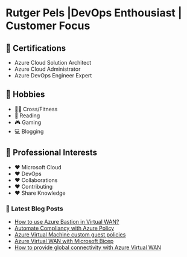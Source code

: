 # Rutger Pels |DevOps Enthousiast | Customer Focus

## 📜 Certifications
* Azure Cloud Solution Architect
* Azure Cloud Administrator
* Azure DevOps Engineer Expert

## 🧑 Hobbies
* 🏋️‍♂️ Cross/Fitness
* 📖 Reading
* 🎮 Gaming
* 💻 Blogging

## 👀 Professional Interests
* ❤️ Microsoft Cloud
* ❤️ DevOps
* ❤️ Collaborations
* ❤️ Contributing
* ❤️ Share Knowledge 

### 📕 Latest Blog Posts
<!-- BLOG-POST-LIST:START -->
- [How to use Azure Bastion in Virtual WAN?](https://cloudsolutionist.com/azure-bastion-virtual-wan/)
- [Automate Compliancy with Azure Policy](https://cloudsolutionist.com/automate-compliancy-with-azure-policy/)
- [Azure Virtual Machine custom guest policies](https://cloudsolutionist.com/virtual-machine-custom-guest-policies/)
- [Azure Virtual WAN with Microsoft Bicep](https://cloudsolutionist.com/azure-virtual-wan-with-microsoft-bicep/)
- [How to provide global connectivity with Azure Virtual WAN](https://cloudsolutionist.com/global-connectivity-azure-virtual-wan/)
<!-- BLOG-POST-LIST:END -->
